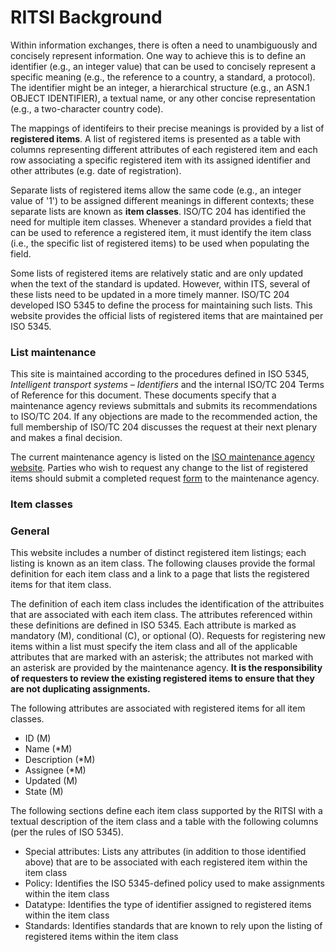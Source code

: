 # RITSI Background

Within information exchanges, there is often a need to unambiguously and concisely represent information. One way to achieve this is to define an identifier (e.g., an integer value) that can be used to concisely represent a specific meaning (e.g., the reference to a country, a standard, a protocol). The identifier might be an integer, a hierarchical structure (e.g., an ASN.1 OBJECT IDENTIFIER), a textual name, or any other concise representation (e.g., a two-character country code). 

The mappings of identifeirs to their precise meanings is provided by a list of **registered items**. A list of registered items is presented as a table with columns representing different attributes of each registered item and each row associating a specific registered item with its assigned identifier and other attributes (e.g. date of registration). 

Separate lists of registered items allow the same code (e.g., an integer value of '1') to be assigned different meanings in different contexts; these separate lists are known as **item classes**. ISO/TC 204 has identified the need for multiple item classes. Whenever a standard provides a field that can be used to reference a registered item, it must identify the item class (i.e., the specific list of registered items) to be used when populating the field.

Some lists of registered items are relatively static and are only updated when the text of the standard is updated. However, within ITS, several of these lists need to be updated in a more timely manner. ISO/TC 204 developed ISO 5345 to define the process for maintaining such lists. This website provides the official lists of registered items that are maintained per ISO 5345.

### List maintenance

This site is maintained according to the procedures defined in ISO 5345, _Intelligent transport systems – Identifiers_ and the internal ISO/TC 204 Terms of Reference for this document. These documents specify that a maintenance agency reviews submittals and submits its recommendations to ISO/TC 204. If any objections are made to the recommended action, the full membership of ISO/TC 204 discusses the request at their next plenary and makes a final decision. 

The current maintenance agency is listed on the [ISO maintenance agency website](https://www.iso.org/maintenance_agencies.html#5345). Parties who wish to request any change to the list of registered items should submit a completed request [form](form.pdf) to the maintenance agency.

### Item classes

### General
This website includes a number of distinct registered item listings; each listing is known as an item class. The following clauses provide the formal definition for each item class and a link to a page that lists the registered items for that item class. 

The definition of each item class includes the identification of the attribuites that are associated with each item class. The attributes referenced within these definitions are defined in ISO 5345. Each attribute is marked as mandatory (M), conditional (C), or optional (O). Requests for registering new items within a list must specify the item class and all of the applicable attributes that are marked with an asterisk; the attributes not marked with an asterisk are provided by the maintenance agency. **It is the responsibility of requesters to review the existing registered items to ensure that they are not duplicating assignments.**

The following attributes are associated with registered items for all item classes.

- ID (M)
- Name (*M)
- Description (*M)
- Assignee (*M)
- Updated (M)
- State (M)

The following sections define each item class supported by the RITSI with a textual description of the item class and a table with the following columns (per the rules of ISO 5345).  

- Special attributes: Lists any attributes (in addition to those identified above) that are to be associated with each registered item within the item class
- Policy: Identifies the ISO 5345-defined policy used to make assignments within the item class
- Datatype: Identifies the type of identifier assigned to registered items within the item class
- Standards: Identifies standards that are known to rely upon the listing of registered items within the item class

